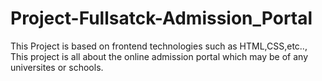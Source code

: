 # Project-Fullsatck-Admission_Portal
This Project is based on frontend technologies such as HTML,CSS,etc..,
This project is all about the online admission portal which may be of any universites or schools.
